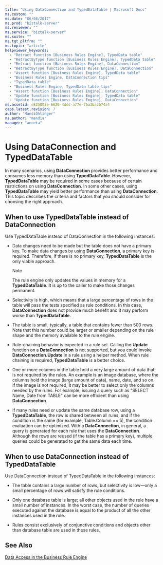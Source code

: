```yaml
---
title: "Using DataConnection and TypedDataTable | Microsoft Docs"
ms.custom: ""
ms.date: "06/08/2017"
ms.prod: "biztalk-server"
ms.reviewer: ""
ms.service: "biztalk-server"
ms.suite: ""
ms.tgt_pltfrm: ""
ms.topic: "article"
helpviewer_keywords: 
  - "Retract function [Business Rules Engine], TypedData table"
  - "RetractByType function [Business Rules Engine], TypedData table"
  - "Retract function [Business Rules Engine], DataConnection"
  - "RetractByType function [Business Rules Engine], DataConnection"
  - "Assert function [Business Rules Engine], TypedData table"
  - "Business Rules Engine, DataConnection tips"
  - "TypedData table"
  - "Business Rules Engine, TypedData table tips"
  - "Assert function [Business Rules Engine], DataConnection"
  - "Update function [Business Rules Engine], TypedData table"
  - "Update function [Business Rules Engine], DataConnection"
ms.assetid: e825803e-6626-4ddd-a77e-75a3ba2b74a4
caps.latest.revision: 7
author: "MandiOhlinger"
ms.author: "mandia"
manager: "anneta"
---
```

# Using DataConnection and TypedDataTable
In many scenarios, using **DataConnection** provides better performance and consumes less memory than using **TypedDataTable**. However, **TypedDataTable** may be required in some cases because of certain restrictions on using **DataConnection**. In some other cases, using **TypedDataTable** may yield better performance than using **DataConnection**. This topic describes the criteria and factors that you should consider for choosing the right approach.  
  
## When to use TypedDataTable instead of DataConnection  
 Use TypedDataTable instead of DataConnection in the following instances:  
  
-   Data changes need to be made but the table does not have a primary key. To make data changes by using **DataConnection**, a primary key is required. Therefore, if there is no primary key, **TypedDataTable** is the only viable approach.  
  
    > [!NOTE]
    >  The rule engine only updates the values in memory for a **TypedDataTable**. It is up to the caller to make those changes permanent.  
  
-   Selectivity is high, which means that a large percentage of rows in the table will pass the tests specified as rule conditions. In this case, **DataConnection** does not provide much benefit and it may perform worse than **TypedDataTable**.  
  
-   The table is small, typically, a table that contains fewer than 500 rows. Note that this number could be larger or smaller depending on the rule shape and the memory available to the rule engine.  
  
-   Rule-chaining behavior is expected in a rule set. Calling the **Update** function on a **DataConnection** is not supported, but you could invoke **DataConnection.Update** in a rule using a helper method. When rule chaining is required, **TypedDataTable** is a better choice.  
  
-   One or more columns in the table hold a very large amount of data that is not required by the rules. An example is an image database, where the columns hold the image (large amount of data), name, date, and so on. If the image is not required, it may be better to select only the columns needed by the rules. For example, issuing a query such as "SELECT Name, Date from TABLE" can be more efficient than using **DataConnection**.  
  
-   If many rules need or update the same database row, using a **TypedDataTable**, the row is shared between all rules, and if the condition is the same (for example, Table.Column == 5), the condition evaluation can be optimized. With a **DataConnection**, in general, a query is generated for each rule that uses the **DataConnection**. Although the rows are reused (if the table has a primary key), multiple queries could be generated to get the same data each time.  
  
## When to use DataConnection instead of TypedDataTable  
 Use DataConnection instead of TypedDataTable in the following instances:  
  
-   The table contains a large number of rows, but selectivity is low—only a small percentage of rows will satisfy the rule conditions.  
  
-   Only one database table is large; all other objects used in the rule have a small number of instances. In the worst case, the number of queries executed against the database is equal to the product of all the other instances used in the rule.  
  
-   Rules consist exclusively of conjunctive conditions and objects other than database table are used in these rules.  
  
## See Also  
 [Data Access in the Business Rule Engine](../core/data-access-in-the-business-rule-engine.md)